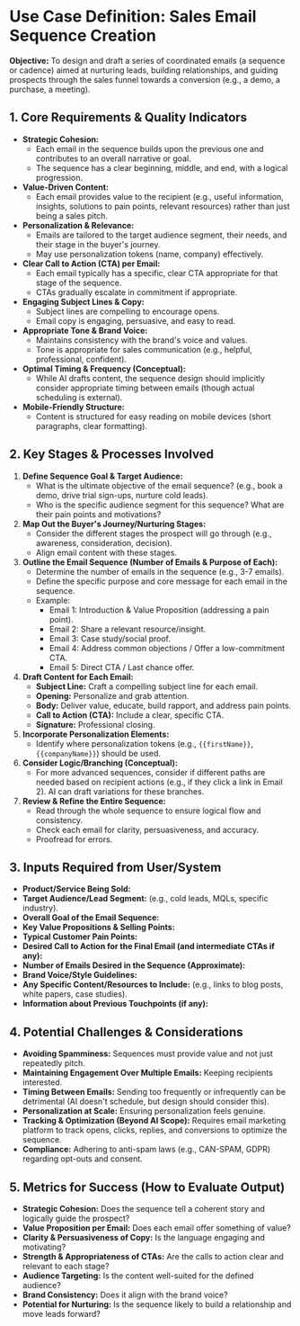 # Use Case Definition: Sales Email Sequence Creation

**Objective:** To design and draft a series of coordinated emails (a sequence or cadence) aimed at nurturing leads, building relationships, and guiding prospects through the sales funnel towards a conversion (e.g., a demo, a purchase, a meeting).

## 1. Core Requirements & Quality Indicators

*   **Strategic Cohesion:**
    *   Each email in the sequence builds upon the previous one and contributes to an overall narrative or goal.
    *   The sequence has a clear beginning, middle, and end, with a logical progression.
*   **Value-Driven Content:**
    *   Each email provides value to the recipient (e.g., useful information, insights, solutions to pain points, relevant resources) rather than just being a sales pitch.
*   **Personalization & Relevance:**
    *   Emails are tailored to the target audience segment, their needs, and their stage in the buyer's journey.
    *   May use personalization tokens (name, company) effectively.
*   **Clear Call to Action (CTA) per Email:**
    *   Each email typically has a specific, clear CTA appropriate for that stage of the sequence.
    *   CTAs gradually escalate in commitment if appropriate.
*   **Engaging Subject Lines & Copy:**
    *   Subject lines are compelling to encourage opens.
    *   Email copy is engaging, persuasive, and easy to read.
*   **Appropriate Tone & Brand Voice:**
    *   Maintains consistency with the brand's voice and values.
    *   Tone is appropriate for sales communication (e.g., helpful, professional, confident).
*   **Optimal Timing & Frequency (Conceptual):**
    *   While AI drafts content, the sequence design should implicitly consider appropriate timing between emails (though actual scheduling is external).
*   **Mobile-Friendly Structure:**
    *   Content is structured for easy reading on mobile devices (short paragraphs, clear formatting).

## 2. Key Stages & Processes Involved

1.  **Define Sequence Goal & Target Audience:**
    *   What is the ultimate objective of the email sequence? (e.g., book a demo, drive trial sign-ups, nurture cold leads).
    *   Who is the specific audience segment for this sequence? What are their pain points and motivations?
2.  **Map Out the Buyer's Journey/Nurturing Stages:**
    *   Consider the different stages the prospect will go through (e.g., awareness, consideration, decision).
    *   Align email content with these stages.
3.  **Outline the Email Sequence (Number of Emails & Purpose of Each):**
    *   Determine the number of emails in the sequence (e.g., 3-7 emails).
    *   Define the specific purpose and core message for each email in the sequence.
    *   Example:
        *   Email 1: Introduction & Value Proposition (addressing a pain point).
        *   Email 2: Share a relevant resource/insight.
        *   Email 3: Case study/social proof.
        *   Email 4: Address common objections / Offer a low-commitment CTA.
        *   Email 5: Direct CTA / Last chance offer.
4.  **Draft Content for Each Email:**
    *   **Subject Line:** Craft a compelling subject line for each email.
    *   **Opening:** Personalize and grab attention.
    *   **Body:** Deliver value, educate, build rapport, and address pain points.
    *   **Call to Action (CTA):** Include a clear, specific CTA.
    *   **Signature:** Professional closing.
5.  **Incorporate Personalization Elements:**
    *   Identify where personalization tokens (e.g., `{{firstName}}`, `{{companyName}}`) should be used.
6.  **Consider Logic/Branching (Conceptual):**
    *   For more advanced sequences, consider if different paths are needed based on recipient actions (e.g., if they click a link in Email 2). AI can draft variations for these branches.
7.  **Review & Refine the Entire Sequence:**
    *   Read through the whole sequence to ensure logical flow and consistency.
    *   Check each email for clarity, persuasiveness, and accuracy.
    *   Proofread for errors.

## 3. Inputs Required from User/System

*   **Product/Service Being Sold:**
*   **Target Audience/Lead Segment:** (e.g., cold leads, MQLs, specific industry).
*   **Overall Goal of the Email Sequence:**
*   **Key Value Propositions & Selling Points:**
*   **Typical Customer Pain Points:**
*   **Desired Call to Action for the Final Email (and intermediate CTAs if any):**
*   **Number of Emails Desired in the Sequence (Approximate):**
*   **Brand Voice/Style Guidelines:**
*   **Any Specific Content/Resources to Include:** (e.g., links to blog posts, white papers, case studies).
*   **Information about Previous Touchpoints (if any):**

## 4. Potential Challenges & Considerations

*   **Avoiding Spamminess:** Sequences must provide value and not just repeatedly pitch.
*   **Maintaining Engagement Over Multiple Emails:** Keeping recipients interested.
*   **Timing Between Emails:** Sending too frequently or infrequently can be detrimental (AI doesn't schedule, but design should consider this).
*   **Personalization at Scale:** Ensuring personalization feels genuine.
*   **Tracking & Optimization (Beyond AI Scope):** Requires email marketing platform to track opens, clicks, replies, and conversions to optimize the sequence.
*   **Compliance:** Adhering to anti-spam laws (e.g., CAN-SPAM, GDPR) regarding opt-outs and consent.

## 5. Metrics for Success (How to Evaluate Output)

*   **Strategic Cohesion:** Does the sequence tell a coherent story and logically guide the prospect?
*   **Value Proposition per Email:** Does each email offer something of value?
*   **Clarity & Persuasiveness of Copy:** Is the language engaging and motivating?
*   **Strength & Appropriateness of CTAs:** Are the calls to action clear and relevant to each stage?
*   **Audience Targeting:** Is the content well-suited for the defined audience?
*   **Brand Consistency:** Does it align with the brand voice?
*   **Potential for Nurturing:** Is the sequence likely to build a relationship and move leads forward?
